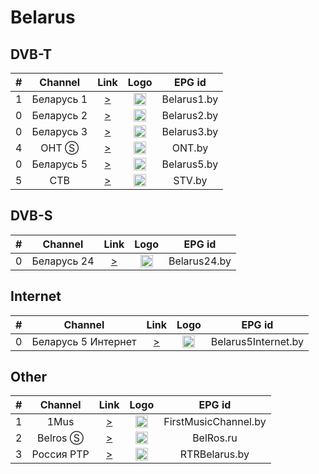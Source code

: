 <h1>Belarus</h1>

<h2>DVB-T</h2>

| #   | Channel        | Link  | Logo | EPG id |
|:---:|:--------------:|:-----:|:----:|:------:|
| 1   | Беларусь 1 | [>](https://ngtrk.dc.beltelecom.by/ngtrk/smil:belarus1.smil/playlist.m3u8) | <img height="20" src="https://upload.wikimedia.org/wikipedia/commons/thumb/a/ac/Belarus_1_logo.svg/742px-Belarus_1_logo.svg.png"/> | Belarus1.by |
| 0   | Беларусь 2 | [>](https://ngtrk.dc.beltelecom.by/ngtrk/smil:belarus2.smil/playlist.m3u8) | <img height="20" src="https://upload.wikimedia.org/wikipedia/commons/thumb/c/c0/Belarus_2_logo.svg/742px-Belarus_2_logo.svg.png"/> | Belarus2.by |
| 0   | Беларусь 3 | [>](https://ngtrk.dc.beltelecom.by/ngtrk/smil:belarus3.smil/playlist.m3u8) | <img height="20" src="https://upload.wikimedia.org/wikipedia/commons/thumb/5/5c/Belarus_3_logo.svg/742px-Belarus_3_logo.svg.png"/> | Belarus3.by |
| 4   | ОНТ Ⓢ | [>](https://stream.dc.beltelecom.by/ont/ont/playlist.m3u8) | <img height="20" src="https://upload.wikimedia.org/wikipedia/commons/thumb/3/3d/%D0%9B%D0%BE%D0%B3%D0%BE%D1%82%D0%B8%D0%BF_%D1%82%D0%B5%D0%BB%D0%B5%D0%BA%D0%B0%D0%BD%D0%B0%D0%BB%D0%B0_%C2%AB%D0%9E%D0%9D%D0%A2%C2%BB.svg/991px-%D0%9B%D0%BE%D0%B3%D0%BE%D1%82%D0%B8%D0%BF_%D1%82%D0%B5%D0%BB%D0%B5%D0%BA%D0%B0%D0%BD%D0%B0%D0%BB%D0%B0_%C2%AB%D0%9E%D0%9D%D0%A2%C2%BB.svg.png"/> | ONT.by |
| 0   | Беларусь 5 | [>](https://ngtrk.dc.beltelecom.by/ngtrk/smil:belarus5.smil/playlist.m3u8) | <img height="20" src="https://upload.wikimedia.org/wikipedia/commons/thumb/7/71/Belarus_5_logo.svg/742px-Belarus_5_logo.svg.png"/> | Belarus5.by |
| 5   | СТВ | [>](https://ctv.dc.beltelecom.by/ctv/ctv.stream/playlist.m3u8) | <img height="20" src="https://upload.wikimedia.org/wikipedia/commons/thumb/3/33/%D0%9B%D0%BE%D0%B3%D0%BE%D1%82%D0%B8%D0%BF_%D0%B1%D0%B5%D0%BB%D0%BE%D1%80%D1%83%D1%81%D1%81%D0%BA%D0%BE%D0%B3%D0%BE_%D1%82%D0%B5%D0%BB%D0%B5%D0%BA%D0%B0%D0%BD%D0%B0%D0%BB%D0%B0_%C2%AB%D0%A1%D0%A2%D0%92%C2%BB.svg/640px-%D0%9B%D0%BE%D0%B3%D0%BE%D1%82%D0%B8%D0%BF_%D0%B1%D0%B5%D0%BB%D0%BE%D1%80%D1%83%D1%81%D1%81%D0%BA%D0%BE%D0%B3%D0%BE_%D1%82%D0%B5%D0%BB%D0%B5%D0%BA%D0%B0%D0%BD%D0%B0%D0%BB%D0%B0_%C2%AB%D0%A1%D0%A2%D0%92%C2%BB.svg.png"/> | STV.by |

<h2>DVB-S</h2>

| #   | Channel        | Link  | Logo | EPG id |
|:---:|:--------------:|:-----:|:----:|:------:|
| 0   | Беларусь 24 | [>](https://ngtrk.dc.beltelecom.by/ngtrk/smil:belarus24.smil/playlist.m3u8) | <img height="20" src="https://upload.wikimedia.org/wikipedia/commons/thumb/d/de/Belarus_24_logo.svg/742px-Belarus_24_logo.svg.png"/> | Belarus24.by |

<h2>Internet</h2>

| #   | Channel        | Link  | Logo | EPG id |
|:---:|:--------------:|:-----:|:----:|:------:|
| 0   | Беларусь 5 Интернет | [>](https://ngtrk.dc.beltelecom.by/ngtrk/smil:belarus5int.smil/playlist.m3u8) | <img height="20" src="https://i.imgur.com/rzPQ9Iz.png"/> | Belarus5Internet.by |

<h2>Other</h2>

| #   | Channel        | Link  | Logo | EPG id |
|:---:|:--------------:|:-----:|:----:|:------:|
| 1   | 1Mus | [>](http://hz1.teleport.cc/HLS/HD.m3u8) | <img height="20" src="https://i.imgur.com/PozF9MT.png"/> | FirstMusicChannel.by |
| 2   | Belros Ⓢ | [>](https://live2.mediacdn.ru/sr1/tro/playlist.m3u8) | <img height="20" src="https://i.imgur.com/HWqxjGl.png"/> | BelRos.ru |
| 3   | Россия РТР | [>](http://player.smotrim.ru/iframe/stream/live_id/3b73bf76-7245-4981-a865-38478e21df1f.m3u8) | <img height="20" src="https://i.imgur.com/f54OT4e.png"/> | RTRBelarus.by |
